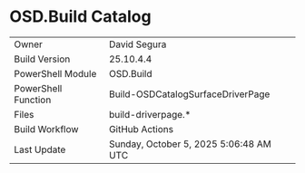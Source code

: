 ﻿# OSD.Build Catalog

| | |
|-|-|
| Owner | David Segura |
| Build Version | 25.10.4.4 |
| PowerShell Module | OSD.Build |
| PowerShell Function | Build-OSDCatalogSurfaceDriverPage |
| Files | build-driverpage.* |
| Build Workflow | GitHub Actions |
| Last Update | Sunday, October 5, 2025 5:06:48 AM UTC |
